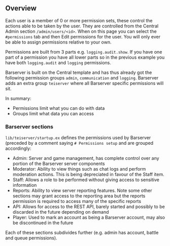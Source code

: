 ## Overview
Each user is a member of 0 or more permission sets, these control the actions able to be taken by the user. They are controlled from the Central Admin section `/admin/users/<id>`. When on this page you can select the `#permissions` tab and then Edit permissions for the user. You will only ever be able to assign permissions relative to your own.

Permissions are built from 3 parts e.g. `logging.audit.show`. If you have one part of a permission you have all lower parts so in the previous example you have both `logging.audit` and `logging` permissions.

Barserver is built on the Central template and has thus already got the following permission groups `admin`, `communication` and `logging`. Barserver adds an extra group `teiserver` where all Barserver specific permissions will sit.

In summary:
- Permissions limit what you can do with data
- Groups limit what data you can access

### Barserver sections
`lib/teiserver/startup.ex` defines the permissions used by Barserver (preceded by a comment saying `# Permissions setup` and are grouped accordingly:
- Admin: Server and game management, has complete control over any portion of the Barserver server components
- Moderator: Ability to view things such as chat logs and perform moderation actions. This is being depreciated in favour of the Staff item.
- Staff: Allows a role to be performed without giving access to sensitive information
- Reports: Ability to view server reporting features. Note some other sections may grant access to the reporting area but the reports permission is required to access many of the specific reports
- API: Allows for access to the REST API, barely started and possibly to be discarded in the future depending on demand
- Player: Used to mark an account as being a Barserver account, may also be discontinued in the future

Each of these sections subdivides further (e.g. admin has account, battle and queue permissions).
